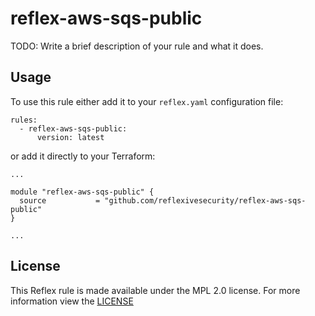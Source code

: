 # reflex-aws-sqs-public
TODO: Write a brief description of your rule and what it does.

## Usage
To use this rule either add it to your `reflex.yaml` configuration file:  
```
rules:
  - reflex-aws-sqs-public:
      version: latest
```

or add it directly to your Terraform:  
```
...

module "reflex-aws-sqs-public" {
  source           = "github.com/reflexivesecurity/reflex-aws-sqs-public"
}

...
```

## License
This Reflex rule is made available under the MPL 2.0 license. For more information view the [LICENSE](https://github.com/reflexivesecurity/reflex-aws-sqs-public/blob/master/LICENSE) 